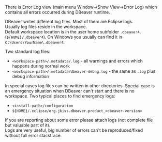 There is Error Log view (main menu Window->Show View->Error Log) which contains all errors occurred during DBeaver runtime.  

DBeaver writes different log files. Most of them are Eclipse logs.  
Usually log files reside in the workspace.  
Default workspace location is in the user home subfolder `.dbeaver4`. (`${HOME}/.dbeaver4`). On Windows you usually can find it in `C:\Users\YourName\.dbeaver4`.  

Two standard log files:
- `<workspace-path>/.metadata/.log` - all warnings and errors which happens during normal work
- `<workspace-path>/.metadata/dbeaver-debug.log` - the same as `.log` plus debug information

In special cases log files can be written in other directories. Special case is an emergency situation when DBeaver can't start and there is no workspace.
Two typical places to find emergency logs:

- `<install-path>/configuration`
- `${HOME}/.eclipse/org.jkiss.dbeaver.product_<dbeaver-version>`

If you are reporting about some error please attach logs (not complete file but valuable part of it).  
Logs are very useful, big number of errors can't be reproduced/fixed without full error stacktrace.